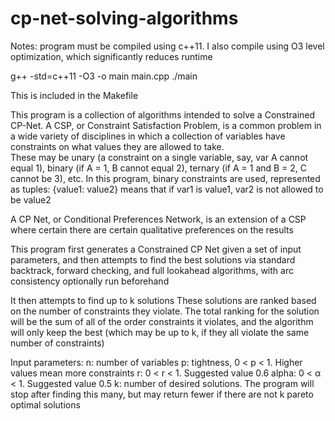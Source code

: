 # cp-net-solving-algorithms

Notes:
 program must be compiled using c++11.  I also compile using O3 level optimization, which significantly reduces runtime
 
 g++ -std=c++11 -O3 -o main main.cpp
 ./main
 
 This is included in the Makefile
 
 This program is a collection of algorithms intended to solve a Constrained CP-Net.
 A CSP, or Constraint Satisfaction Problem, is a common problem in a wide variety of disciplines in which a collection of variables have constraints on what values they are allowed to take.  
 These may be unary (a constraint on a single variable, say, var A cannot equal 1), binary (if A = 1, B cannot equal 2), ternary (if A = 1 and B = 2, C cannot be 3), etc.
 In this program, binary constraints are used, represented as tuples:
 {value1: value2} means that if var1 is value1, var2 is not allowed to be value2
 
 A CP Net, or Conditional Preferences Network, is an extension of a CSP where certain there are certain qualitative preferences on the results
 
 This program first generates a Constrained CP Net given a set of input parameters, and then attempts to find the best solutions via standard backtrack, forward checking, and full lookahead algorithms, with arc consistency optionally run beforehand
 
 It then attempts to find up to k solutions
 These solutions are ranked based on the number of constraints they violate.  The total ranking for the solution will be the sum of all of the order constraints it violates, and the algorithm will only keep the best (which may be up to k, if they all violate the same number of constraints)

Input parameters:
 n: number of variables
 p: tightness, 0 < p < 1.  Higher values mean more constraints
 r: 0 < r < 1.  Suggested value 0.6
 alpha: 0 < α < 1.  Suggested value 0.5
 k: number of desired solutions.  The program will stop after finding this many, but may return fewer if there are not k pareto optimal solutions
